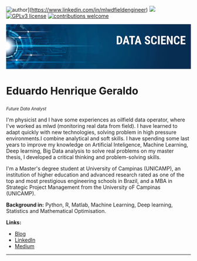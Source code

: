 ![author](https://img.shields.io/badge/author-ehgeraldo-red.svg)](https://www.linkedin.com/in/mlwdfieldengineer) [![](https://img.shields.io/badge/python-3.7+-blue.svg)](https://www.python.org/downloads/release/python-365/) [![GPLv3 license](https://img.shields.io/badge/License-GPLv3-blue.svg)](http://perso.crans.org/besson/LICENSE.html) [![contributions welcome](https://img.shields.io/badge/contributions-welcome-brightgreen.svg?style=flat)](https://github.com/carlosfab/data_science/issues)

<p align="center">
  <img src="banner.png" >
</p>

# Eduardo Henrique Geraldo
<sub>*Future Data Analyst* </sub>

I'm physicist and I have some experiences as oilfield data operator, where I've worked as mlwd (monitoring real data from field). I have learned to adapt quickly with new technologies, solving problem in high pressure environments.I combine analytical and soft skills. I have spending some last years to improve my knowledge on Artificial Inteligence, Machine Learning, Deep learning, Big Data analysis to solve real problems on my master thesis, I developed a critical thinking and problem-solving skills.

I'm a Master's degree student at University of Campinas (UNICAMP), an institution of higher education and advanced research rated as one of the top and most prestigious engineering schools in Brazil, and a MBA in Strategic Project Management from the University oF Campinas (UNICAMP).

**Background in:** Python, R, Matlab, Machine Learning, Deep learning, Statistics and Mathematical Optimisation.

**Links:**
* [Blog](http://sigmoidal.ai)
* [LinkedIn](https://www.linkedin.com/in/mlwdfieldengineer)
* [Medium](https://www.medium.com)


---




